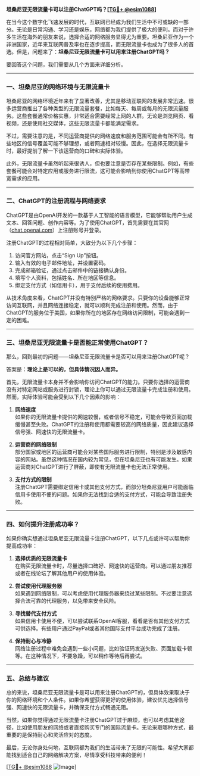 **坦桑尼亚无限流量卡可以注册ChatGPT吗？[[TG💪+ @esim1088](https://t.me/s/esim1088)]**

在当今这个数字化飞速发展的时代，互联网已经成为我们生活中不可或缺的一部分。无论是日常沟通、学习还是娱乐，网络都为我们提供了极大的便利。而对于许多生活在海外的朋友来说，选择合适的网络服务显得尤为重要。坦桑尼亚作为一个非洲国家，近年来互联网普及率也在逐步提高，而无限流量卡也成为了很多人的首选。但是，问题来了：**坦桑尼亚无限流量卡可以用来注册ChatGPT吗？**

要回答这个问题，我们需要从几个方面来详细分析。

---

### **一、坦桑尼亚的网络环境与无限流量卡**

坦桑尼亚的网络环境近年来有了显著改善，尤其是移动互联网的发展非常迅速。很多运营商推出了各种类型的无限流量套餐，比如每天、每周或每月的无限流量服务。这些套餐通常价格实惠，非常适合需要经常上网的人群。无论是浏览网页、看视频，还是使用社交媒体，这些无限流量卡都能满足需求。

不过，需要注意的是，不同运营商提供的网络速度和服务范围可能会有所不同。有些地区的信号覆盖可能不够理想，或者网速相对较慢。因此，在选择无限流量卡时，最好提前了解一下该运营商的口碑和实际体验。

此外，无限流量卡虽然听起来很诱人，但也要注意是否存在某些限制。例如，有些套餐可能会对特定应用或服务进行限流，这可能会影响到你使用ChatGPT等高带宽需求的应用。

---

### **二、ChatGPT的注册流程与网络要求**

ChatGPT是由OpenAI开发的一款基于人工智能的语言模型，它能够帮助用户生成文本、回答问题、创作内容等。为了使用ChatGPT，首先需要在其官网（[chat.openai.com](https://chat.openai.com)）上注册账号并登录。

注册ChatGPT的过程相对简单，大致分为以下几个步骤：

1. 访问官方网站，点击“Sign Up”按钮。
2. 输入有效的电子邮件地址，并设置密码。
3. 完成邮箱验证，通过点击邮件中的链接确认身份。
4. 填写个人资料，包括姓名、所在地区等信息。
5. 绑定支付方式（如信用卡），用于支付后续的使用费用。

从技术角度来看，ChatGPT并没有特别严格的网络要求。只要你的设备能够正常访问互联网，并且网络连接稳定，就可以顺利完成注册和使用。然而，由于ChatGPT的服务位于美国，如果你所在的地区存在网络访问限制，可能会遇到一定的困难。

---

### **三、坦桑尼亚无限流量卡是否能正常使用ChatGPT？**

那么，回到最初的问题——坦桑尼亚无限流量卡是否可以用来注册ChatGPT呢？

答案是：**理论上是可以的，但具体情况因人而异。**

首先，无限流量卡本身并不会影响你访问ChatGPT的能力。只要你选择的运营商没有对特定网站或服务进行封锁，理论上你可以通过无限流量卡完成注册和使用。然而，实际体验可能会受到以下几个因素的影响：

1. **网络速度**  
   如果你的无限流量卡提供的网速较慢，或者信号不稳定，可能会导致页面加载缓慢甚至失败。ChatGPT的注册和使用都需要较高的网络质量，因此建议选择信号强、网速快的无限流量卡。

2. **运营商的网络限制**  
   部分国家或地区的运营商可能会对某些国际服务进行限制，特别是涉及敏感内容的网站。虽然这种情况在国内较为常见，但在坦桑尼亚也有可能发生。如果运营商对ChatGPT进行了屏蔽，即使有无限流量卡也无法正常使用。

3. **支付方式的限制**  
   注册ChatGPT需要绑定信用卡或其他支付方式，而部分坦桑尼亚用户可能面临信用卡使用不便的问题。如果你无法找到合适的支付方式，可能会导致注册失败。

---

### **四、如何提升注册成功率？**

如果你确实想通过坦桑尼亚无限流量卡注册ChatGPT，以下几点或许可以帮助你提高成功率：

1. **选择优质的无限流量卡**  
   在购买无限流量卡时，尽量选择口碑好、网速快的运营商。可以通过朋友推荐或者在线论坛了解其他用户的使用体验。

2. **尝试使用代理服务器**  
   如果遇到网络限制，可以考虑使用代理服务器来绕过某些限制。不过要注意选择合法可靠的代理服务，以免带来安全风险。

3. **寻找替代支付方式**  
   如果信用卡使用不便，可以尝试联系OpenAI客服，看看是否有其他支付方式可供选择。有些用户通过PayPal或者其他国际支付平台成功完成了注册。

4. **保持耐心与冷静**  
   网络注册过程中难免会遇到一些小问题，比如验证码发送失败、页面加载卡顿等。在这种情况下，不要急躁，可以稍作等待后再尝试。

---

### **五、总结与建议**

总的来说，坦桑尼亚无限流量卡是可以用来注册ChatGPT的，但具体效果取决于你的网络环境和个人条件。如果你希望获得更好的使用体验，建议优先选择信号强、网速快的无限流量卡，并确保支付方式畅通无阻。

当然，如果你觉得通过无限流量卡注册ChatGPT过于麻烦，也可以考虑其他途径，比如使用朋友的网络或者直接购买专门的国际流量卡。无论采取哪种方式，最重要的是保持耐心和灵活应对的态度。

最后，无论你身处何地，互联网都为我们的生活带来了无限的可能性。希望大家都能找到适合自己的网络解决方案，尽情享受科技带来的便利！

[[TG💪+ @esim1088](https://t.me/s/esim1088) ![Image](https://i.postimg.cc/4NQfJmqS/Snipaste-2025-05-13-00-14-12.png)]